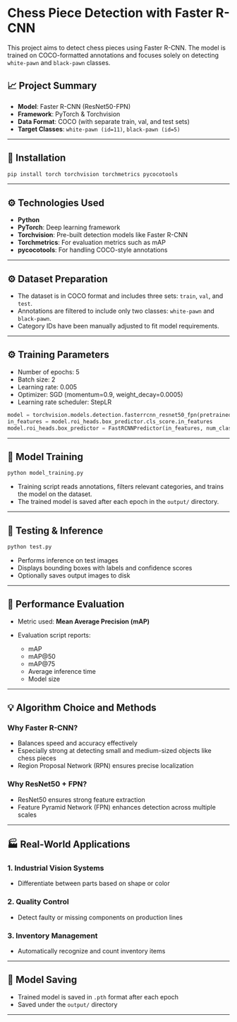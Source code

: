 # Chess Piece Detection with Faster R-CNN

This project aims to detect chess pieces using Faster R-CNN. The model is trained on COCO-formatted annotations and focuses solely on detecting `white-pawn` and `black-pawn` classes.

## 📈 Project Summary

* **Model**: Faster R-CNN (ResNet50-FPN)
* **Framework**: PyTorch & Torchvision
* **Data Format**: COCO (with separate train, val, and test sets)
* **Target Classes**: `white-pawn (id=11)`, `black-pawn (id=5)`

---

## 🔧 Installation

```bash
pip install torch torchvision torchmetrics pycocotools
```

---

## ⚙️ Technologies Used

* **Python**
* **PyTorch**: Deep learning framework
* **Torchvision**: Pre-built detection models like Faster R-CNN
* **Torchmetrics**: For evaluation metrics such as mAP
* **pycocotools**: For handling COCO-style annotations

---

## ⚙️ Dataset Preparation

* The dataset is in COCO format and includes three sets: `train`, `val`, and `test`.
* Annotations are filtered to include only two classes: `white-pawn` and `black-pawn`.
* Category IDs have been manually adjusted to fit model requirements.

---

## ⚙️ Training Parameters

* Number of epochs: 5
* Batch size: 2
* Learning rate: 0.005
* Optimizer: SGD (momentum=0.9, weight\_decay=0.0005)
* Learning rate scheduler: StepLR

```python
model = torchvision.models.detection.fasterrcnn_resnet50_fpn(pretrained=True)
in_features = model.roi_heads.box_predictor.cls_score.in_features
model.roi_heads.box_predictor = FastRCNNPredictor(in_features, num_classes)
```

---

## 🔄 Model Training

```bash
python model_training.py
```

* Training script reads annotations, filters relevant categories, and trains the model on the dataset.
* The trained model is saved after each epoch in the `output/` directory.

---

## 🧪 Testing & Inference

```bash
python test.py
```

* Performs inference on test images
* Displays bounding boxes with labels and confidence scores
* Optionally saves output images to disk

---

## 🔬 Performance Evaluation

* Metric used: **Mean Average Precision (mAP)**
* Evaluation script reports:

  * mAP
  * mAP\@50
  * mAP\@75
  * Average inference time
  * Model size

---

## 💡 Algorithm Choice and Methods

### Why Faster R-CNN?

* Balances speed and accuracy effectively
* Especially strong at detecting small and medium-sized objects like chess pieces
* Region Proposal Network (RPN) ensures precise localization

### Why ResNet50 + FPN?

* ResNet50 ensures strong feature extraction
* Feature Pyramid Network (FPN) enhances detection across multiple scales

---

## 🏭 Real-World Applications

### 1. Industrial Vision Systems

* Differentiate between parts based on shape or color

### 2. Quality Control

* Detect faulty or missing components on production lines

### 3. Inventory Management

* Automatically recognize and count inventory items

---

## 💾 Model Saving

* Trained model is saved in `.pth` format after each epoch
* Saved under the `output/` directory

---
